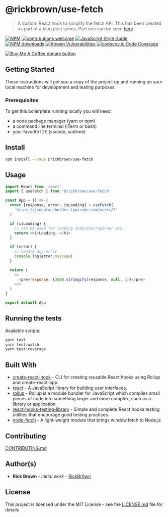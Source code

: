 # @rickbrown/use-fetch

> A custom React hook to simplify the fetch API. This has been created as part of a blog post series. Part one can be seen [here](https://www.self-taught-and-fraught.com/react/use-fetch/)

[![NPM](https://img.shields.io/npm/v/@rickbrown/use-fetch.svg)](https://www.npmjs.com/package/@rickbrown/use-fetch) [![contributions welcome](https://img.shields.io/badge/contributions-welcome-brightgreen.svg?style=flat)]() [![JavaScript Style Guide](https://img.shields.io/badge/code_style-standard-brightgreen.svg)](https://standardjs.com) <span class="badge-npmdownloads"><a href="https://www.npmjs.com/package/@rickbrown/use-fetch" title="View this project on NPM"><img src="https://img.shields.io/npm/dm/badges.svg" alt="NPM downloads" /></a></span> [![Known Vulnerabilities](https://snyk.io/test/github/dwyl/hapi-auth-jwt2/badge.svg?targetFile=package.json)](https://github.com/RickBr0wn/use-fetch?targetFile=package.json) [![codecov.io Code Coverage](https://img.shields.io/codecov/c/github/dwyl/hapi-auth-jwt2.svg?maxAge=2592000)](https://github.com/RickBr0wn/use-fetch?branch=master)

<span class="badge-buymeacoffee"><a href="https://www.buymeacoffee.com/RickBrown" title="Donate to this project using Buy Me A Coffee"><img src="https://img.shields.io/badge/buy%20me%20a%20coffee-donate-yellow.svg" alt="Buy Me A Coffee donate button" /></a></span>

## Getting Started

These instructions will get you a copy of the project up and running on your local machine for development and testing purposes.

### Prerequisites

To get this boilerplate running locally you will need:

- a node package manager (yarn or npm)
- a command line terminal (iTerm or bash)
- your favorite IDE (vscode, sublime)

## Install

```bash
npm install --save @rickbrown/use-fetch
```

## Usage

```js
import React from 'react'
import { useFetch } from '@rickbrown/use-fetch'

const App = () => {
  const [response, error, isLoading] = useFetch(
    `https://jsonplaceholder.typicode.com/users/5`
  )

  if (isLoading) {
    // can be used for loading indicator/spinner etc.
    return <h1>Loading..</h1>
  }

  if (error) {
    // handle any error
    console.log(error.message)
  }

  return (
    <>
      <pre>response: {JSON.stringify(response, null, 2)}</pre>
    </>
  )
}

export default App
```

## Running the tests

Available scripts:

```bash
yarn test
yarn test:watch
yarn test:coverage
```

## Built With

- [create-react-hook](https://github.com/hermanya/create-react-hook) - CLI for creating reusable React hooks using Rollup and create-react-app.
- [react](https://reactjs.org/docs/getting-started.html) - A JavaScript library for building user interfaces.
- [rollup](https://rollupjs.org/guide/en/) - Rollup is a module bundler for JavaScript which compiles small pieces of code into something larger and more complex, such as a library or application.
- [react-hooks-testing-library](https://react-hooks-testing-library.com) - Simple and complete React hooks testing utilities that encourage good testing practices.
- [node-fetch](https://www.npmjs.com/package/node-fetch) - A light-weight module that brings window.fetch to Node.js

## Contributing

[CONTRIBUTING.md](/CONTRIBUTING.md)

## Author(s)

- **Rick Brown** - _Initial work_ - [RickBr0wn](https://github.com/RickBr0wn)

## License

This project is licensed under the MIT License - see the [LICENSE.md](<[LICENSE.md](https://gist.github.com/RickBr0wn/5f95ee6118bb32034e2b94acbd88a99d)>) file for details
